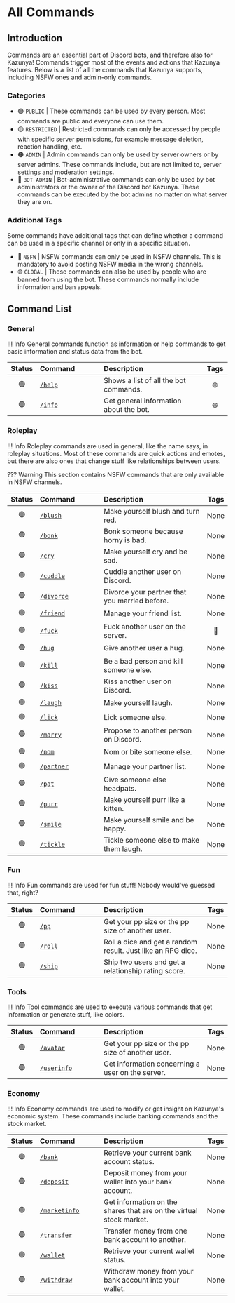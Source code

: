 # All Commands

## **Introduction**

Commands are an essential part of Discord bots, and therefore also for Kazunya! Commands trigger most of the events and actions that Kazunya features. Below is a list of all the commands that Kazunya supports, including NSFW ones and admin-only commands.

### **Categories**

- 🟢 `PUBLIC` | These commands can be used by every person. Most commands are public and everyone can use them.
- 🟡 `RESTRICTED` | Restricted commands can only be accessed by people with specific server permissions, for example message deletion, reaction handling, etc.
- 🟠 `ADMIN` | Admin commands can only be used by server owners or by server admins. These commands include, but are not limited to, server settings and moderation settings.
- 🔴 `BOT ADMIN` | Bot-administrative commands can only be used by bot administrators or the owner of the Discord bot Kazunya. These commands can be executed by the bot admins no matter on what server they are on.

### **Additional Tags**

Some commands have additional tags that can define whether a command can be used in a specific channel or only in a specific situation.

- 🔞 `NSFW` | NSFW commands can only be used in NSFW channels. This is mandatory to avoid posting NSFW media in the wrong channels.
- 🌐 `GLOBAL` | These commands can also be used by people who are banned from using the bot. These commands normally include information and ban appeals.

## **Command List**

### **General**

!!! Info
    General commands function as information or help commands to get basic information and status data from the bot.

| Status | <div style="width:130px">Command</div> | <div style="width: 220px">Description</div> | Tags | Version
|:-:|:-|:-|:-:|:-:
| 🟢 | <a href="/commands/roleplay/help/">`/help`</a> | Shows a list of all the bot commands. | 🌐 | `v1.0.0`
| 🟢 | <a href="/commands/roleplay/info/">`/info`</a> | Get general information about the bot. | 🌐 | `v1.0.0`

### **Roleplay**

!!! Info
    Roleplay commands are used in general, like the name says, in roleplay situations. Most of these commands are quick actions and emotes, but there are also ones that change stuff like relationships between users.

??? Warning
    This section contains NSFW commands that are only available in NSFW channels.

| Status | <div style="width:130px">Command</div> | <div style="width: 220px">Description</div> | Tags | Version
|:-:|:-|:-|:-:|:-:
| 🟢 | <a href="/commands/roleplay/blush/">`/blush`</a> | Make yourself blush and turn red. | None | `v1.0.0`
| 🟢 | <a href="/commands/roleplay/bonk/">`/bonk`</a> | Bonk someone because horny is bad. | None | `v1.1.0`
| 🟢 | <a href="/commands/roleplay/cry/">`/cry`</a> | Make yourself cry and be sad. | None | `v1.0.0`
| 🟢 | <a href="/commands/roleplay/cuddle/">`/cuddle`</a> | Cuddle another user on Discord. | None | `v1.0.0`
| 🟢 | <a href="/commands/roleplay/divorce/">`/divorce`</a> | Divorce your partner that you married before. | None | `v1.0.0`
| 🟢 | <a href="/commands/roleplay/friend/">`/friend`</a> | Manage your friend list. | None | `v1.2.0`
| 🟢 | <a href="/commands/roleplay/fuck/">`/fuck`</a> | Fuck another user on the server. | 🔞 | `v1.0.0`
| 🟢 | <a href="/commands/roleplay/hug/">`/hug`</a> | Give another user a hug. | None | `v1.0.0`
| 🟢 | <a href="/commands/roleplay/kill/">`/kill`</a> | Be a bad person and kill someone else. | None | `v1.0.0`
| 🟢 | <a href="/commands/roleplay/kiss/">`/kiss`</a> | Kiss another user on Discord. | None | `v1.0.0`
| 🟢 | <a href="/commands/roleplay/laugh/">`/laugh`</a> | Make yourself laugh. | None | `v1.0.0`
| 🟢 | <a href="/commands/roleplay/lick/">`/lick`</a> | Lick someone else. | None | `v1.0.0`
| 🟢 | <a href="/commands/roleplay/marry/">`/marry`</a> | Propose to another person on Discord. | None | `v1.0.0`
| 🟢 | <a href="/commands/roleplay/nom/">`/nom`</a> | Nom or bite someone else. | None | `v1.2.0`
| 🟢 | <a href="/commands/roleplay/partner/">`/partner`</a> | Manage your partner list. | None | `v1.2.0`
| 🟢 | <a href="/commands/roleplay/pat/">`/pat`</a> | Give someone else headpats. | None | `v1.0.0`
| 🟢 | <a href="/commands/roleplay/purr/">`/purr`</a> | Make yourself purr like a kitten. | None | `v1.0.0`
| 🟢 | <a href="/commands/roleplay/smile/">`/smile`</a> | Make yourself smile and be happy. | None | `v1.0.0`
| 🟢 | <a href="/commands/roleplay/tickle/">`/tickle`</a> | Tickle someone else to make them laugh. | None | `v1.0.0`

### **Fun**

!!! Info
    Fun commands are used for fun stuff! Nobody would've guessed that, right?

| Status | <div style="width:130px">Command</div> | <div style="width: 220px">Description</div> | Tags | Version
|:-:|:-|:-|:-:|:-:
| 🟢 | <a href="/commands/fun/pp/">`/pp`</a> | Get your pp size or the pp size of another user. | None | `v1.0.0`
| 🟢 | <a href="/commands/fun/roll/">`/roll`</a> | Roll a dice and get a random result. Just like an RPG dice. | None | `v1.0.0`
| 🟢 | <a href="/commands/fun/ship/">`/ship`</a> | Ship two users and get a relationship rating score. | None | `v1.0.0`

### **Tools**

!!! Info
    Tool commands are used to execute various commands that get information or generate stuff, like colors.

| Status | <div style="width:130px">Command</div> | <div style="width: 220px">Description</div> | Tags | Version
|:-:|:-|:-|:-:|:-:
| 🟢 | <a href="/commands/tools/avatar/">`/avatar`</a> | Get your pp size or the pp size of another user. | None | `v1.0.0`
| 🟢 | <a href="/commands/tools/userinfo/">`/userinfo`</a> | Get information concerning a user on the server. | None | `v1.0.0`

### **Economy**

!!! Info
    Economy commands are used to modify or get insight on Kazunya's economic system. These commands include banking commands and the stock market.

| Status | <div style="width:130px">Command</div> | <div style="width: 220px">Description</div> | Tags | Version
|:-:|:-|:-|:-:|:-:
| 🟢 | <a href="/commands/economy/bank/">`/bank`</a> | Retrieve your current bank account status. | None | `v1.1.0`
| 🟢 | <a href="/commands/economy/deposit/">`/deposit`</a> | Deposit money from your wallet into your bank account. | None | `v1.1.0`
| 🟢 | <a href="/commands/economy/marketinfo/">`/marketinfo`</a> | Get information on the shares that are on the virtual stock market. | None | `v1.0.0`
| 🟢 | <a href="/commands/economy/transfer/">`/transfer`</a> | Transfer money from one bank account to another. | None | `v1.1.0`
| 🟢 | <a href="/commands/economy/wallet/">`/wallet`</a> | Retrieve your current wallet status. | None | `v1.1.0`
| 🟢 | <a href="/commands/economy/withdraw/">`/withdraw`</a> | Withdraw money from your bank account into your wallet. | None | `v1.1.0`


